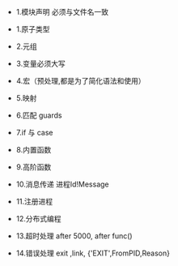 * 1.模块声明 必须与文件名一致

* 1.原子类型
* 2.元组
* 3.变量必须大写
* 4.宏（预处理,都是为了简化语法和使用）
* 5.映射
* 6.匹配 guards
* 7.if 与 case 
* 8.内置函数
* 9.高阶函数
* 10.消息传递 进程Id!Message
* 11.注册进程
* 12.分布式编程
* 13.超时处理 after 5000, after func()
* 14.错误处理 exit ,link, {'EXIT',FromPID,Reason}



